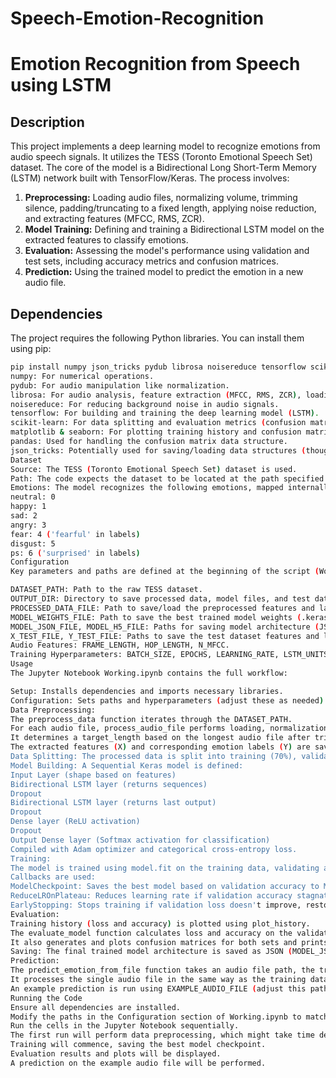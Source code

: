 # Speech-Emotion-Recognition
# Emotion Recognition from Speech using LSTM

## Description

This project implements a deep learning model to recognize emotions from audio speech signals. It utilizes the TESS (Toronto Emotional Speech Set) dataset. The core of the model is a Bidirectional Long Short-Term Memory (LSTM) network built with TensorFlow/Keras. The process involves:

1.  **Preprocessing:** Loading audio files, normalizing volume, trimming silence, padding/truncating to a fixed length, applying noise reduction, and extracting features (MFCC, RMS, ZCR).
2.  **Model Training:** Defining and training a Bidirectional LSTM model on the extracted features to classify emotions.
3.  **Evaluation:** Assessing the model's performance using validation and test sets, including accuracy metrics and confusion matrices.
4.  **Prediction:** Using the trained model to predict the emotion in a new audio file.

## Dependencies

The project requires the following Python libraries. You can install them using pip:

```bash
pip install numpy json_tricks pydub librosa noisereduce tensorflow scikit-learn matplotlib seaborn pandas
numpy: For numerical operations.
pydub: For audio manipulation like normalization.
librosa: For audio analysis, feature extraction (MFCC, RMS, ZCR), loading, and effects like trimming.
noisereduce: For reducing background noise in audio signals.
tensorflow: For building and training the deep learning model (LSTM).
scikit-learn: For data splitting and evaluation metrics (confusion matrix).
matplotlib & seaborn: For plotting training history and confusion matrices.
pandas: Used for handling the confusion matrix data structure.
json_tricks: Potentially used for saving/loading data structures (though numpy.savez is used for primary data persistence).
Dataset
Source: The TESS (Toronto Emotional Speech Set) dataset is used.
Path: The code expects the dataset to be located at the path specified by the DATASET_PATH variable (e.g., /content/drive/MyDrive/special project/TESS). You MUST adjust this path to point to your dataset location.
Emotions: The model recognizes the following emotions, mapped internally to numerical labels:
neutral: 0
happy: 1
sad: 2
angry: 3
fear: 4 ('fearful' in labels)
disgust: 5
ps: 6 ('surprised' in labels)
Configuration
Key parameters and paths are defined at the beginning of the script (Working.ipynb) and may need adjustment:

DATASET_PATH: Path to the raw TESS dataset.
OUTPUT_DIR: Directory to save processed data, model files, and test data (e.g., /content/drive/My Drive/Colab Notebooks/).
PROCESSED_DATA_FILE: Path to save/load the preprocessed features and labels (.npz format).
MODEL_WEIGHTS_FILE: Path to save the best trained model weights (.keras format).
MODEL_JSON_FILE, MODEL_H5_FILE: Paths for saving model architecture (JSON) and weights (H5) separately (primarily for compatibility).
X_TEST_FILE, Y_TEST_FILE: Paths to save the test dataset features and labels.
Audio Features: FRAME_LENGTH, HOP_LENGTH, N_MFCC.
Training Hyperparameters: BATCH_SIZE, EPOCHS, LEARNING_RATE, LSTM_UNITS, DROPOUT_RATE.
Usage
The Jupyter Notebook Working.ipynb contains the full workflow:

Setup: Installs dependencies and imports necessary libraries.
Configuration: Sets paths and hyperparameters (adjust these as needed).
Data Preprocessing:
The preprocess_data function iterates through the DATASET_PATH.
For each audio file, process_audio_file performs loading, normalization, trimming, padding/truncation, noise reduction, and feature extraction (RMS, ZCR, MFCCs).
It determines a target_length based on the longest audio file after trimming (unless pre-calculated).
The extracted features (X) and corresponding emotion labels (Y) are saved to PROCESSED_DATA_FILE to avoid reprocessing on subsequent runs. If this file exists, it's loaded directly.
Data Splitting: The processed data is split into training (70%), validation (15%), and test (15%) sets. The test set is saved separately. Labels are one-hot encoded for the model.
Model Building: A Sequential Keras model is defined:
Input Layer (shape based on features)
Bidirectional LSTM layer (returns sequences)
Dropout
Bidirectional LSTM layer (returns last output)
Dropout
Dense layer (ReLU activation)
Dropout
Output Dense layer (Softmax activation for classification)
Compiled with Adam optimizer and categorical cross-entropy loss.
Training:
The model is trained using model.fit on the training data, validating against the validation set.
Callbacks are used:
ModelCheckpoint: Saves the best model based on validation accuracy to MODEL_WEIGHTS_FILE.
ReduceLROnPlateau: Reduces learning rate if validation accuracy stagnates.
EarlyStopping: Stops training if validation loss doesn't improve, restoring the best weights.
Evaluation:
Training history (loss and accuracy) is plotted using plot_history.
The evaluate_model function calculates loss and accuracy on the validation and test sets.
It also generates and plots confusion matrices for both sets and prints per-class accuracy.
Saving: The final trained model architecture is saved as JSON (MODEL_JSON_FILE) and weights as H5 (MODEL_H5_FILE). The best model is already saved in Keras format (MODEL_WEIGHTS_FILE).
Prediction:
The predict_emotion_from_file function takes an audio file path, the trained model, and the target_length used during preprocessing.
It processes the single audio file in the same way as the training data, predicts the emotion using model.predict, and prints the predicted emotion label along with confidence scores for each class.
An example prediction is run using EXAMPLE_AUDIO_FILE (adjust this path).
Running the Code
Ensure all dependencies are installed.
Modify the paths in the Configuration section of Working.ipynb to match your environment (dataset location, desired output directory).
Run the cells in the Jupyter Notebook sequentially.
The first run will perform data preprocessing, which might take time depending on the dataset size. Subsequent runs will load the saved processed_data.npz file.
Training will commence, saving the best model checkpoint.
Evaluation results and plots will be displayed.
A prediction on the example audio file will be performed.
